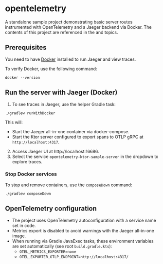 # opentelemetry

A standalone sample project demonstrating basic server routes instrumented with OpenTelemetry and a Jaeger backend
via Docker. The contents of this project are referenced in the [](server-opentelemetry.md)
and [](client-opentelemetry.md) topics.

## Prerequisites

You need to have [Docker](https://docs.docker.com/desktop/) installed to run Jaeger and view traces.

To verify Docker, use the following command:

```shell
docker --version
```

## Run the server with Jaeger (Docker)

1. To see traces in Jaeger, use the helper Gradle task:

  ```shell
  ./gradlew runWithDocker
  ```
  This will:
  - Start the Jaeger all-in-one container via docker-compose.
  - Start the Ktor server configured to export spans to OTLP gRPC at `http://localhost:4317`.

2. Access Jaeger UI at http://localhost:16686.
3. Select the service `opentelemetry-ktor-sample-server` in the dropdown to explore traces.

### Stop Docker services

To stop and remove containers, use the `composeDown` command:

```shell
./gradlew composeDown
```

## OpenTelemetry configuration

- The project uses OpenTelemetry autoconfiguration with a service name set in code.
- Metrics export is disabled to avoid warnings with the Jaeger all-in-one image.
- When running via Gradle JavaExec tasks, these environment variables are set automatically (see root `build.gradle.kts`):
  - `OTEL_METRICS_EXPORTER=none`
  - `OTEL_EXPORTER_OTLP_ENDPOINT=http://localhost:4317/`

